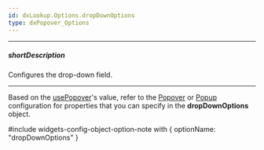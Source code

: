 ```yaml
---
id: dxLookup.Options.dropDownOptions
type: dxPopover_Options
---
```

---
##### shortDescription
Configures the drop-down field.

---

Based on the [usePopover](/Documentation/ApiReference/UI_Components/dxLookup/Configuration/#usePopover)'s value, refer to the [Popover](/api-reference/10%20UI%20Components/dxPopover '/Documentation/ApiReference/UI_Components/dxPopover/') or [Popup](/Documentation/ApiReference/UI_Components/dxPopup/) configuration for properties that you can specify in the **dropDownOptions** object.

#include widgets-config-object-option-note with {
    optionName: "dropDownOptions"
}